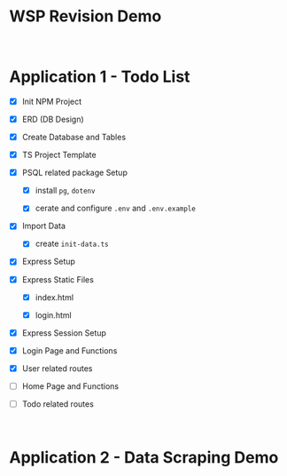 # WSP Revision Demo

&nbsp;

# Application 1 - Todo List

-   [x] Init NPM Project

-   [x] ERD (DB Design)

-   [x] Create Database and Tables

-   [x] TS Project Template

-   [x] PSQL related package Setup

    -   [x] install `pg`, `dotenv`

    -   [x] cerate and configure `.env` and `.env.example`

-   [x] Import Data

    -   [x] create `init-data.ts`

-   [x] Express Setup

-   [x] Express Static Files

    -   [x] index.html

    -   [x] login.html

-   [x] Express Session Setup

-   [x] Login Page and Functions

-   [x] User related routes

-   [ ] Home Page and Functions

-   [ ] Todo related routes

&nbsp;

# Application 2 - Data Scraping Demo

&nbsp;
